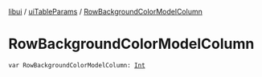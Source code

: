 [libui](../index.md) / [uiTableParams](index.md) / [RowBackgroundColorModelColumn](./-row-background-color-model-column.md)

# RowBackgroundColorModelColumn

`var RowBackgroundColorModelColumn: `[`Int`](https://kotlinlang.org/api/latest/jvm/stdlib/kotlin/-int/index.html)